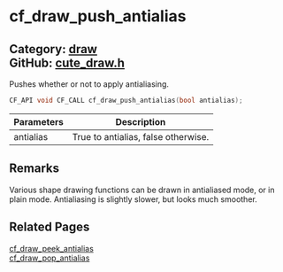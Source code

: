 [](../header.md ':include')

# cf_draw_push_antialias

Category: [draw](/api_reference?id=draw)  
GitHub: [cute_draw.h](https://github.com/RandyGaul/cute_framework/blob/master/include/cute_draw.h)  
---

Pushes whether or not to apply antialiasing.

```cpp
CF_API void CF_CALL cf_draw_push_antialias(bool antialias);
```

Parameters | Description
--- | ---
antialias | True to antialias, false otherwise.

## Remarks

Various shape drawing functions can be drawn in antialiased mode, or in plain mode. Antialiasing is slightly slower,
but looks much smoother.

## Related Pages

[cf_draw_peek_antialias](/draw/cf_draw_peek_antialias.md)  
[cf_draw_pop_antialias](/draw/cf_draw_pop_antialias.md)  
